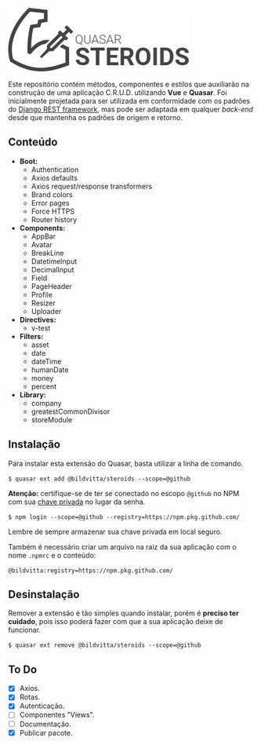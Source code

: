 ![Quasar Steroids](docs/steroids.png)

Este repositório contém métodos, componentes e estilos que auxiliarão na construção de uma aplicação C.R.U.D. utilizando **Vue** e **Quasar**. Foi inicialmente projetada para ser utilizada em conformidade com os padrões do [Django REST framework](https://www.django-rest-framework.org/), mas pode ser adaptada em qualquer _back-end_ desde que mantenha os padrões de origem e retorno.

## Conteúdo

- **Boot:**
  - Authentication
  - Axios defaults
  - Axios request/response transformers
  - Brand colors
  - Error pages
  - Force HTTPS
  - Router history
- **Components:**
  - AppBar
  - Avatar
  - BreakLine
  - DatetimeInput
  - DecimalInput
  - Field
  - PageHeader
  - Profile
  - Resizer
  - Uploader
- **Directives:**
  - v-test
- **Filters:**
  - asset
  - date
  - dateTime
  - humanDate
  - money
  - percent
- **Library:**
  - company
  - greatestCommonDivisor
  - storeModule

## Instalação

Para instalar esta extensão do Quasar, basta utilizar a linha de comando.

```
$ quasar ext add @bildvitta/steroids --scope=@github
```

**Atenção:** certifique-se de ter se conectado no escopo `@github` no NPM com sua [chave privada](https://help.github.com/pt/github/managing-packages-with-github-packages/configuring-npm-for-use-with-github-packages) no lugar da senha.

```
$ npm login --scope=@github --registry=https://npm.pkg.github.com/
```

Lembre de sempre armazenar sua chave privada em local seguro.

Também é necessário criar um arquivo na raiz da sua aplicação com o nome `.npmrc` e o conteúdo:

```
@bildvitta:registry=https://npm.pkg.github.com/
```

## Desinstalação

Remover a extensão é tão simples quando instalar, porém é **preciso ter cuidado**, pois isso poderá fazer com que a sua aplicação deixe de funcionar.

```
$ quasar ext remove @bildvitta/steroids --scope=@github
```

## To Do

- [x] Axios.
- [x] Rotas.
- [x] Autenticação.
- [ ] Componentes "Views".
- [ ] Documentação.
- [x] Publicar pacote.
